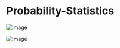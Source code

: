 # Probability-Statistics


 ![image](https://user-images.githubusercontent.com/103254302/182023453-4747336c-c735-49a5-a322-17ec5840ea1d.png)
  
  
  
![image](https://user-images.githubusercontent.com/103254302/182023509-d1714169-39f7-47ff-b7b4-f58e1ec7d860.png)

